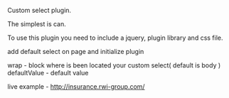 Custom select plugin.

The simplest is can.

To use this plugin you need to include a jquery, plugin library and css file.

<link rel="stylesheet" href="customSelect.css" type="text/css" />
<script type="text/javascript" src="jquery-1.11.1.min.js"></script>
<script type="text/javascript" src="customSelect.js"></script>

add default select on page and initialize plugin

<script>
    $('#default-select').customSelect( {
        wrap: $('.select-wrap'),
        defaultValue: 'Default val'
    });
</script>

wrap - block where is been located your custom select( default is body )
defaultValue - default value

live example - http://insurance.rwi-group.com/
